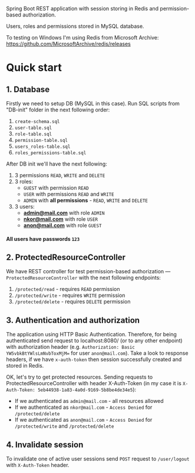 Spring Boot REST application with session storing in Redis and permission-based authorization.

Users, roles and permissions stored in MySQL database.

To testing on Windows I'm using Redis from Microsoft Archive: https://github.com/MicrosoftArchive/redis/releases

# Quick start

## 1. Database
Firstly we need to setup DB (MySQL in this case). Run SQL scripts from "DB-init" folder in the next following order:
1. ```create-schema.sql```
2. ```user-table.sql```
3. ```role-table.sql```
4. ```permission-table.sql```
5. ```users_roles-table.sql```
6. ```roles_permissions-table.sql```

After DB init we'll have the next following:
1. 3 permissions ```READ```, ```WRITE``` and ```DELETE```
2. 3 roles:
    - ```GUEST``` with permission ```READ```
    - ```USER``` with permissions ```READ``` and ```WRITE```
    - ```ADMIN``` with **all permissions** -  ```READ```, ```WRITE``` and ```DELETE```
3. 3 users:
    - **admin@mail.com** with role ```ADMIN```
    - **nkor@mail.com** with role ```USER```
    - **anon@mail.com** with role ```GUEST```


#### All users have passwords ```123```


## 2. ProtectedResourceController
We have REST controller for test permission-based authorization — ```ProtectedResourceController``` with the next following endpoints:
1. ```/protected/read``` - requires ```READ``` permission
2. ```/protected/write``` - requires ```WRITE``` permission
3. ```/protected/delete``` - requires ```DELETE``` permission

## 3. Authentication and authorization
The application using HTTP Basic Authentication. Therefore, for being authenticated send request to localhost:8080/ (or to any other endpoint) with authorization header (e.g. ```Authorization: Basic YW5vbkBtYWlsLmNvbToxMjM=``` for user ```anon@mail.com```). Take a look to response headers, if we have ```x-auth-token``` then session successfully created and stored in Redis. 

OK, let's try to get protected resources. Sending requests to ProtectedResourceController with header X-Auth-Token (in my case it is ```X-Auth-Token: 5eb44938-1a83-4a0d-9169-5b8be4de34e5```):
- If we authenticated as ```admin@mail.com``` - all resources allowed
- If we authenticated as ```nkor@mail.com``` - ```Access Denied``` for ```/protected/delete```
- If we authenticated as ```anon@mail.com``` - ```Access Denied``` for ```/protected/write``` and ```/protected/delete```

## 4. Invalidate session
To invalidate one of active user sessions send ```POST``` request to ```/user/logout``` with ```X-Auth-Token``` header.
